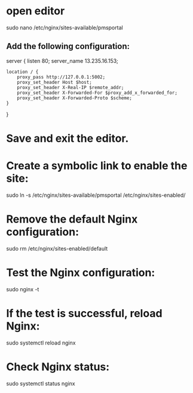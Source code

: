 # open editor

sudo nano /etc/nginx/sites-available/pmsportal

## Add the following configuration:

server {
listen 80;
server_name 13.235.16.153;

    location / {
        proxy_pass http://127.0.0.1:5002;
        proxy_set_header Host $host;
        proxy_set_header X-Real-IP $remote_addr;
        proxy_set_header X-Forwarded-For $proxy_add_x_forwarded_for;
        proxy_set_header X-Forwarded-Proto $scheme;
    }

}

# Save and exit the editor.

# Create a symbolic link to enable the site:

sudo ln -s /etc/nginx/sites-available/pmsportal /etc/nginx/sites-enabled/

# Remove the default Nginx configuration:

sudo rm /etc/nginx/sites-enabled/default

# Test the Nginx configuration:

sudo nginx -t

# If the test is successful, reload Nginx:

sudo systemctl reload nginx

# Check Nginx status:

sudo systemctl status nginx
